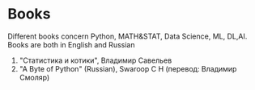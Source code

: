 # Books
Different books concern Python, MATH&STAT, Data Science, ML, DL,AI. Books are both in English and Russian

1. "Статистика и котики", Владимир Савельев
2. "A Byte of Python" (Russian), Swaroop C H (перевод: Владимир Смоляр)
